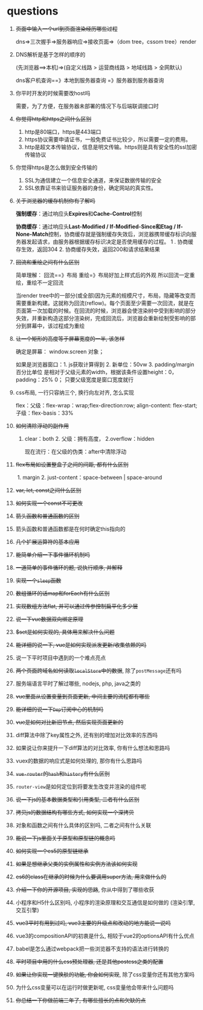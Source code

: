 # questions

1. ~~页面中输入一个url到页面渲染经历哪些过程~~

     dns=>三次握手=>服务器响应=>接收页面=>（dom tree，cssom tree）render

2. DNS解析是基于怎样的顺序的

     (先浏览器==>本机)=>(自定义线路 > 运营商线路 > 地域线路 > 全网默认)

     dns客户机查询==》本地到服务器查询 =》服务器到服务器查询

3. 你平时开发的时候需要改host吗

     需要，为了方便，在服务器未部署的情况下与后端联调接口时

4. ~~你觉得http和https之间什么区别~~

   1. http是80端口，https是443端口
   2. https协议需要申请证书，一般免费证书比较少，所以需要一定的费用。
   3. http是超文本传输协议，信息是明文传输。https则是具有安全性的ssl加密传输协议

5. 你觉得https是怎么做到安全传输的

   1. SSL为通信建立一个信息安全通道，来保证数据传输的安全
   2. SSL依靠证书来验证服务器的身份，确定网站的真实性。

6. ~~关于浏览器的缓存机制你有了解吗~~

     **强制缓存**：通过响应头**Expires**和**Cache-Control**控制

     **协商缓存**：通过响应头**Last-Modified / If-Modified-Since和Etag / If-None-Match**控制，协商缓存就是强制缓存失效后，浏览器携带缓存标识向服务器发起请求，由服务器根据缓存标识决定是否使用缓存的过程。 1 . 协商缓存生效，返回304   2. 协商缓存失效，返回200和请求结果结果

7. ~~回流和重绘之间有什么区别~~

     简单理解： 回流==》布局       重绘=》布局好加上样式后的外观                所以回流一定重绘，重绘不一定回流

     当render tree中的一部分(或全部)因为元素的规模尺寸，布局，隐藏等改变而需要重新构建。这就称为回流(reflow)。每个页面至少需要一次回流，就是在页面第一次加载的时候。在回流的时候，浏览器会使渲染树中受到影响的部分失效，并重新构造这部分渲染树，完成回流后，浏览器会重新绘制受影响的部分到屏幕中，该过程成为重绘

8. ~~让一个矩形的高度等于屏幕宽度的一半, 该怎样~~

   确定是屏幕： window.screen 对象；

   如果是浏览器窗口：1. js获取计算得到   2. 新单位：50vw    3. padding/margin 百分比单位 是相对于父级元素的width，根据该条件设置height：0，padding：25% 0； 只要父级宽度是窗口宽度就行

9. css布局, 一行只容纳三个, 换行向左对齐, 怎么实现

   flex：父级：flex-wrap：wrap;flex-direction:row; align-content: flex-start; 子级：flex-basis：33%

10. ~~如何清除浮动的副作用~~

    1. clear：both  2. 父级：拥有高度， 2.overflow：hidden

       现在流行：在父级的伪类：after中清除浮动

11. ~~flex布局如设置整盒子之间的间距, 都有什么区别~~

    ​	1. margin  2. just-content：space-between | space-around

12. ~~var, let, const之间什么区别~~

13. ~~如何实现一个const不可更改~~

14. ~~箭头函数和普通函数的区别~~

15. 箭头函数和普通函数都是在何时确定this指向的

16. ~~几个扩展运算符的基本应用~~

17. ~~能简单介绍一下事件循环机制吗~~

18. ~~一道简单的事件循环的题, 说执行顺序, 并解释~~

19. ~~实现一个`sleep`函数~~

20. ~~数组循环的话map和forEach有什么区别~~

21. ~~实现数组方法flat, 并可以通过传参控制扁平化多少层~~

22. ~~说一下vue数据双向绑定原理~~

23. ~~$set是如何实现的, 具体用来解决什么问题~~

24. ~~能详细的说一下, vue是如何实现派发更新/收集依赖的吗~~



1. 说一下平时项目中遇到的一个难点亮点
2. ~~两个页面跨域名如何读取`localStore`中的数据~~, 除了`postMessage`还有吗
3. 服务端语言平时了解过哪些, nodejs, php, java之类的
4. ~~vue里面从设置变量到页面更新, 中间主要的流程都有哪些~~
5. ~~能详细的说一下`Dep`订阅中心的机制吗~~
6. ~~vue是如何对比新旧节点, 然后实现页面更新的~~
7. diff算法中除了key属性之外, 还有别的增加对比效率的东西吗
8. 如果说让你来提升一下diff算法的对比效率, 你有什么想法和思路吗
9. vuex的数据的响应式是如何处理的, 那你有什么思路吗
10. ~~`vue-router`的`hash`和`history`有什么区别~~
11. `router-view`是如何定位到将要发生改变并渲染的组件呢
12. ~~说一下js的基本数据类型和引用类型, 二者有什么区别~~
13. ~~拷贝js的数据结构有哪些方式, 如何实现一个深拷贝~~
14. 对象和函数之间有什么具体的区别吗, 二者之间有什么关联
15. ~~能说一下js里面关于原型和原型链的概念吗~~
16. ~~如何实现一个es5的原型链继承~~
17. ~~如果是想继承父类的实例属性和实例方法该如何实现~~
18. ~~es6的class在继承的时候为什么要调用super方法, 用来做什么的~~
19. ~~介绍一下你的开源项目, 实现的思路~~, 你从中得到了哪些收获
20. 小程序和H5什么区别吗, 小程序的渲染原理和交互通信是如何做的 (渲染引擎, 交互引擎)
21. ~~vue3平时有用到过吗, vue3主要的升级点和改动的地方能说一说吗~~
22. vue3的compositionAPI的初衷是什么, 相较于vue2的optionsAPI有什么优点
23. babel是怎么通过webpack把一些浏览器不支持的语法进行转换的
24. ~~平时项目中用的什么css预处理器, 还是其他postcss之类的配置~~
25. ~~如果让你实现一键换肤的功能, 你会如何实现~~, 除了css变量你还有其他方案吗
26. 为什么css变量可以在运行时做更新呢, css变量他会带来什么问题吗
27. ~~你总结一下你做前端三年了, 有哪些擅长的点和欠缺的点~~